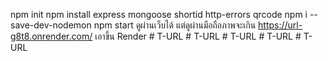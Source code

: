 npm init
npm install express mongoose shortid http-errors qrcode
npm i --save-dev-nodemon
npm start
ดูผ่านเว็บได้ แต่ดูผ่านมือถือภาพจะเกิน
https://url-g8t8.onrender.com/ เอาขึ้น Render
#   T - U R L  
 #   T - U R L  
 #   T - U R L  
 #   T - U R L  
 #   T - U R L  
 